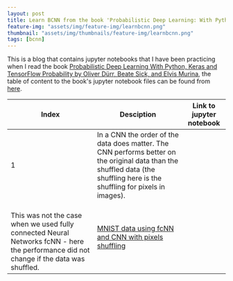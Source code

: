 ```yaml
---
layout: post
title: Learn BCNN from the book 'Probabilistic Deep Learning: With Python, Keras and TensorFlow Probability'
feature-img: "assets/img/feature-img/learnbcnn.png"
thumbnail: "assets/img/thumbnails/feature-img/learnbcnn.png"
tags: [bcnn]
---
```


This is a blog that contains jupyter notebooks that I have been practicing when I read the book [Probabilistic Deep Learning 
With Python, Keras and TensorFlow Probability by Oliver Dürr, Beate Sick, and Elvis Murina](https://www.manning.com/books/probabilistic-deep-learning), the table of content to the book's jupyter notebook files can be found from [here](https://tensorchiefs.github.io/dl_book/). 


Index | Desciption | Link to jupyter notebook
------------- | ------------- |---------------
1| In a CNN the order of the data does matter. The CNN performs better on the original data than the shuffled data (the shuffling here is the shuffling for pixels in images).
<br>This was not the case when we used fully connected Neural Networks fcNN - here the performance did not change if the data was shuffled. | [MNIST data using fcNN and CNN with pixels shuffling](https://github.com/tranktle/learn_bcnn_book/blob/main/chapter_02/MNIST%20data%20using%20fcNN%20and%20CNN.ipynb)

